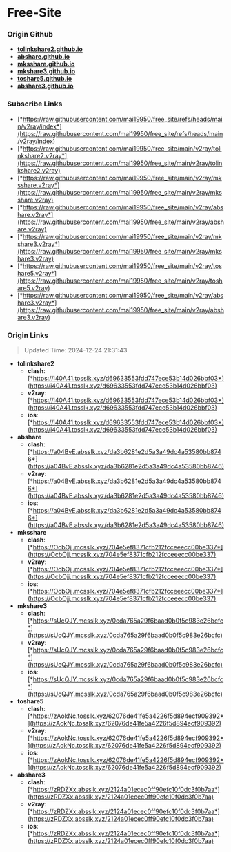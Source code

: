 # Free-Site

### Origin Github

- [**tolinkshare2.github.io**](https://github.com/tolinkshare2/tolinkshare2.github.io)
- [**abshare.github.io**](https://github.com/abshare/abshare.github.io)
- [**mksshare.github.io**](https://github.com/mksshare/mksshare.github.io)
- [**mkshare3.github.io**](https://github.com/mkshare3/mkshare3.github.io)
- [**toshare5.github.io**](https://github.com/toshare5/toshare5.github.io)
- [**abshare3.github.io**](https://github.com/abshare3/abshare3.github.io)

### Subscribe Links

- [*https://raw.githubusercontent.com/mai19950/free_site/refs/heads/main/v2ray/index*](https://raw.githubusercontent.com/mai19950/free_site/refs/heads/main/v2ray/index)
- [*https://raw.githubusercontent.com/mai19950/free_site/main/v2ray/tolinkshare2.v2ray*](https://raw.githubusercontent.com/mai19950/free_site/main/v2ray/tolinkshare2.v2ray)
- [*https://raw.githubusercontent.com/mai19950/free_site/main/v2ray/mksshare.v2ray*](https://raw.githubusercontent.com/mai19950/free_site/main/v2ray/mksshare.v2ray)
- [*https://raw.githubusercontent.com/mai19950/free_site/main/v2ray/abshare.v2ray*](https://raw.githubusercontent.com/mai19950/free_site/main/v2ray/abshare.v2ray)
- [*https://raw.githubusercontent.com/mai19950/free_site/main/v2ray/mkshare3.v2ray*](https://raw.githubusercontent.com/mai19950/free_site/main/v2ray/mkshare3.v2ray)
- [*https://raw.githubusercontent.com/mai19950/free_site/main/v2ray/toshare5.v2ray*](https://raw.githubusercontent.com/mai19950/free_site/main/v2ray/toshare5.v2ray)
- [*https://raw.githubusercontent.com/mai19950/free_site/main/v2ray/abshare3.v2ray*](https://raw.githubusercontent.com/mai19950/free_site/main/v2ray/abshare3.v2ray)

### Origin Links

> Updated Time: 2024-12-24 21:31:43

- **tolinkshare2**
  - **clash**: [*https://i40A41.tosslk.xyz/d69633553fdd747ece53b14d026bbf03*](https://i40A41.tosslk.xyz/d69633553fdd747ece53b14d026bbf03)
  - **v2ray**: [*https://i40A41.tosslk.xyz/d69633553fdd747ece53b14d026bbf03*](https://i40A41.tosslk.xyz/d69633553fdd747ece53b14d026bbf03)
  - **ios**: [*https://i40A41.tosslk.xyz/d69633553fdd747ece53b14d026bbf03*](https://i40A41.tosslk.xyz/d69633553fdd747ece53b14d026bbf03)
- **abshare**
  - **clash**: [*https://a04BvE.absslk.xyz/da3b6281e2d5a3a49dc4a53580bb8746*](https://a04BvE.absslk.xyz/da3b6281e2d5a3a49dc4a53580bb8746)
  - **v2ray**: [*https://a04BvE.absslk.xyz/da3b6281e2d5a3a49dc4a53580bb8746*](https://a04BvE.absslk.xyz/da3b6281e2d5a3a49dc4a53580bb8746)
  - **ios**: [*https://a04BvE.absslk.xyz/da3b6281e2d5a3a49dc4a53580bb8746*](https://a04BvE.absslk.xyz/da3b6281e2d5a3a49dc4a53580bb8746)
- **mksshare**
  - **clash**: [*https://OcbOjj.mcsslk.xyz/704e5ef8371cfb212fcceeecc00be337*](https://OcbOjj.mcsslk.xyz/704e5ef8371cfb212fcceeecc00be337)
  - **v2ray**: [*https://OcbOjj.mcsslk.xyz/704e5ef8371cfb212fcceeecc00be337*](https://OcbOjj.mcsslk.xyz/704e5ef8371cfb212fcceeecc00be337)
  - **ios**: [*https://OcbOjj.mcsslk.xyz/704e5ef8371cfb212fcceeecc00be337*](https://OcbOjj.mcsslk.xyz/704e5ef8371cfb212fcceeecc00be337)
- **mkshare3**
  - **clash**: [*https://sUcQJY.mcsslk.xyz/0cda765a29f6baad0b0f5c983e26bcfc*](https://sUcQJY.mcsslk.xyz/0cda765a29f6baad0b0f5c983e26bcfc)
  - **v2ray**: [*https://sUcQJY.mcsslk.xyz/0cda765a29f6baad0b0f5c983e26bcfc*](https://sUcQJY.mcsslk.xyz/0cda765a29f6baad0b0f5c983e26bcfc)
  - **ios**: [*https://sUcQJY.mcsslk.xyz/0cda765a29f6baad0b0f5c983e26bcfc*](https://sUcQJY.mcsslk.xyz/0cda765a29f6baad0b0f5c983e26bcfc)
- **toshare5**
  - **clash**: [*https://zAokNc.tosslk.xyz/62076de41fe5a4226f5d894ecf909392*](https://zAokNc.tosslk.xyz/62076de41fe5a4226f5d894ecf909392)
  - **v2ray**: [*https://zAokNc.tosslk.xyz/62076de41fe5a4226f5d894ecf909392*](https://zAokNc.tosslk.xyz/62076de41fe5a4226f5d894ecf909392)
  - **ios**: [*https://zAokNc.tosslk.xyz/62076de41fe5a4226f5d894ecf909392*](https://zAokNc.tosslk.xyz/62076de41fe5a4226f5d894ecf909392)
- **abshare3**
  - **clash**: [*https://zRDZXx.absslk.xyz/2124a01ecec0ff90efc10f0dc3f0b7aa*](https://zRDZXx.absslk.xyz/2124a01ecec0ff90efc10f0dc3f0b7aa)
  - **v2ray**: [*https://zRDZXx.absslk.xyz/2124a01ecec0ff90efc10f0dc3f0b7aa*](https://zRDZXx.absslk.xyz/2124a01ecec0ff90efc10f0dc3f0b7aa)
  - **ios**: [*https://zRDZXx.absslk.xyz/2124a01ecec0ff90efc10f0dc3f0b7aa*](https://zRDZXx.absslk.xyz/2124a01ecec0ff90efc10f0dc3f0b7aa)
